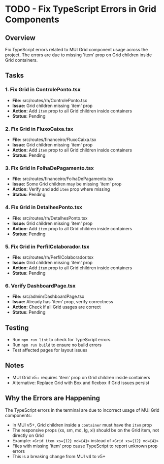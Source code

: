 # TODO - Fix TypeScript Errors in Grid Components

## Overview
Fix TypeScript errors related to MUI Grid component usage across the project. The errors are due to missing 'item' prop on Grid children inside Grid containers.

## Tasks

### 1. Fix Grid in ControlePonto.tsx
- **File:** src/routes/rh/ControlePonto.tsx
- **Issue:** Grid children missing 'item' prop
- **Action:** Add `item` prop to all Grid children inside containers
- **Status:** Pending

### 2. Fix Grid in FluxoCaixa.tsx
- **File:** src/routes/financeiro/FluxoCaixa.tsx
- **Issue:** Grid children missing 'item' prop
- **Action:** Add `item` prop to all Grid children inside containers
- **Status:** Pending

### 3. Fix Grid in FolhaDePagamento.tsx
- **File:** src/routes/financeiro/FolhaDePagamento.tsx
- **Issue:** Some Grid children may be missing 'item' prop
- **Action:** Verify and add `item` prop where missing
- **Status:** Pending

### 4. Fix Grid in DetalhesPonto.tsx
- **File:** src/routes/rh/DetalhesPonto.tsx
- **Issue:** Grid children missing 'item' prop
- **Action:** Add `item` prop to all Grid children inside containers
- **Status:** Pending

### 5. Fix Grid in PerfilColaborador.tsx
- **File:** src/routes/rh/PerfilColaborador.tsx
- **Issue:** Grid children missing 'item' prop
- **Action:** Add `item` prop to all Grid children inside containers
- **Status:** Pending

### 6. Verify DashboardPage.tsx
- **File:** src/admin/DashboardPage.tsx
- **Issue:** Already has 'item' prop, verify correctness
- **Action:** Check if all Grid usages are correct
- **Status:** Pending

## Testing
- Run `npm run lint` to check for TypeScript errors
- Run `npm run build` to ensure no build errors
- Test affected pages for layout issues

## Notes
- MUI Grid v5+ requires 'item' prop on Grid children inside containers
- Alternative: Replace Grid with Box and flexbox if Grid issues persist

## Why the Errors are Happening
The TypeScript errors in the terminal are due to incorrect usage of MUI Grid components:
- In MUI v5+, Grid children inside a `container` must have the `item` prop
- The responsive props (xs, sm, md, lg, xl) should be on the Grid item, not directly on Grid
- Example: `<Grid item xs={12} md={4}>` instead of `<Grid xs={12} md={4}>`
- Files with missing 'item' prop cause TypeScript to report unknown prop errors
- This is a breaking change from MUI v4 to v5+
